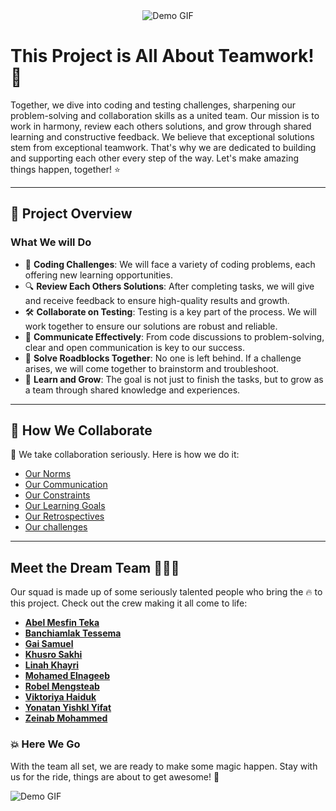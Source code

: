 <div align="center">
  <img src="https://text.media.giphy.com/v1/media/giphy.gif?token=eyJhbGciOiJIUzI1NiIsInR5cCI6IkpXVCJ9.eyJrZXkiOiJwcm9kLTIwMjAtMDQtMjIiLCJzdHlsZSI6InJhZ2UiLCJ0ZXh0IjoiR3JvdXAlMjAyNCIsImlhdCI6MTczNTIwMzkwMX0.6dBXa0DW7iOQGETxKrxHG39dDYceUY57aFiex_UZ6LM" alt="Demo GIF">
</div>
<!-- MD03/no-inline-html: Inline HTML is used intentionally to center the image for better visual alignment. -->

# This Project is All About Teamwork! 🤝

Together, we dive into coding and testing challenges, sharpening our problem-solving and collaboration skills as a united team. Our mission is to work in harmony, review each others solutions, and grow through shared learning and constructive feedback. We believe that exceptional solutions stem from exceptional teamwork. That's why we are dedicated to building and supporting each other every step of the way. Let's make amazing things happen, together! ⭐

---

## 🚀 Project Overview

### What We will Do

- 🧠 **Coding Challenges**: We will face a variety of coding problems, each offering new learning opportunities.
- 🔍 **Review Each Others Solutions**: After completing tasks, we will give and receive feedback to ensure high-quality results and growth.
- 🛠️ **Collaborate on Testing**: Testing is a key part of the process. We will work together to ensure our solutions are robust and reliable.
- 💬 **Communicate Effectively**: From code discussions to problem-solving, clear and open communication is key to our success.
- 🚧 **Solve Roadblocks Together**: No one is left behind. If a challenge arises, we will come together to brainstorm and troubleshoot.
- 🌱 **Learn and Grow**: The goal is not just to finish the tasks, but to grow as a team through shared knowledge and experiences.

---

## 🌟 How We Collaborate

🧩 We take collaboration seriously. Here is how we do it:

- [Our Norms](https://github.com/MIT-Emerging-Talent/ET6-foundations-group-24/blob/main/collaboration/README.md)
- [Our Communication](https://github.com/MIT-Emerging-Talent/ET6-foundations-group-24/blob/main/collaboration/communication.md)
- [Our Constraints](https://github.com/MIT-Emerging-Talent/ET6-foundations-group-24/blob/main/collaboration/constraints.md)
- [Our Learning Goals](https://github.com/MIT-Emerging-Talent/ET6-foundations-group-24/blob/main/collaboration/learning_goals.md)
- [Our Retrospectives](https://github.com/MIT-Emerging-Talent/ET6-foundations-group-24/blob/main/collaboration/retrospective.md)
- [Our challenges](https://github.com/MIT-Emerging-Talent/ET6-foundations-group-24/tree/main/solutions)

---

## Meet the Dream Team 🧑‍🤝‍🧑

Our squad is made up of some seriously talented people who bring the 🔥 to this project. Check out the crew making it all come to life:

- [**Abel Mesfin Teka**](https://github.com/TekaMesfinAbel)
- [**Banchiamlak Tessema**](https://github.com/BanchiHub)
- [**Gai Samuel**](https://github.com/GaiSamuel)
- [**Khusro Sakhi**](https://github.com/Khusro-S)
- [**Linah Khayri**](https://github.com/linahKhayri)
- [**Mohamed Elnageeb**](https://github.com/Mohamed-Elnageeb)
- [**Robel Mengsteab**](https://github.com/robiel0143)
- [**Viktoriya Haiduk**](https://github.com/ViktoriyaHaiduk)
- [**Yonatan Yishkl Yifat**](https://github.com/YonatanBest)
- [**Zeinab Mohammed**](https://github.com/Zeinab15)

### 💥 Here We Go

With the team all set, we are ready to make some magic happen. Stay with us for the ride, things are about to get awesome! 💪

![Demo GIF](https://media0.giphy.com/media/v1.Y2lkPTc5MGI3NjExOTBrZHhqdG9tNG9sNDd2c2YwdThvaW5qc3d2OHB1ZHJmajN4Z2hweCZlcD12MV9pbnRlcm5hbF9naWZfYnlfaWQmY3Q9Zw/3o85xHhy12MVG2fkVW/giphy.webp)
